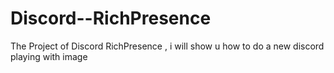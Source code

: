 # Discord--RichPresence
The Project of Discord RichPresence , i will show u how to do a new discord playing with image
